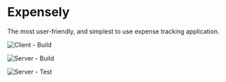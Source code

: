 # Expensely

The most user-friendly, and simplest to use expense tracking application.

![Client - Build](https://github.com/thelanmi/expensely/workflows/Client%20-%20Build/badge.svg)

![Server - Build](https://github.com/thelanmi/expensely/workflows/Server%20-%20Build/badge.svg)

![Server - Test](https://github.com/thelanmi/expensely/workflows/Server%20-%20Test/badge.svg)
